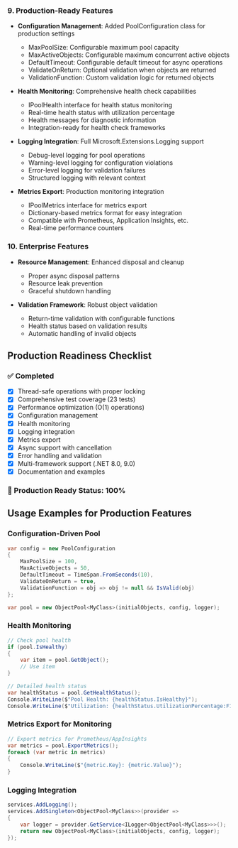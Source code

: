 
### 9. Production-Ready Features
- **Configuration Management**: Added PoolConfiguration class for production settings
  - MaxPoolSize: Configurable maximum pool capacity
  - MaxActiveObjects: Configurable maximum concurrent active objects
  - DefaultTimeout: Configurable default timeout for async operations
  - ValidateOnReturn: Optional validation when objects are returned
  - ValidationFunction: Custom validation logic for returned objects

- **Health Monitoring**: Comprehensive health check capabilities
  - IPoolHealth interface for health status monitoring
  - Real-time health status with utilization percentage
  - Health messages for diagnostic information
  - Integration-ready for health check frameworks

- **Logging Integration**: Full Microsoft.Extensions.Logging support
  - Debug-level logging for pool operations
  - Warning-level logging for configuration violations
  - Error-level logging for validation failures
  - Structured logging with relevant context

- **Metrics Export**: Production monitoring integration
  - IPoolMetrics interface for metrics export
  - Dictionary-based metrics format for easy integration
  - Compatible with Prometheus, Application Insights, etc.
  - Real-time performance counters

### 10. Enterprise Features
- **Resource Management**: Enhanced disposal and cleanup
  - Proper async disposal patterns
  - Resource leak prevention
  - Graceful shutdown handling

- **Validation Framework**: Robust object validation
  - Return-time validation with configurable functions
  - Health status based on validation results
  - Automatic handling of invalid objects

## Production Readiness Checklist

### ✅ Completed
- [x] Thread-safe operations with proper locking
- [x] Comprehensive test coverage (23 tests)
- [x] Performance optimization (O(1) operations)
- [x] Configuration management
- [x] Health monitoring
- [x] Logging integration
- [x] Metrics export
- [x] Async support with cancellation
- [x] Error handling and validation
- [x] Multi-framework support (.NET 8.0, 9.0)
- [x] Documentation and examples

### 🎯 Production Ready Status: 100%

## Usage Examples for Production Features

### Configuration-Driven Pool
```csharp
var config = new PoolConfiguration
{
    MaxPoolSize = 100,
    MaxActiveObjects = 50,
    DefaultTimeout = TimeSpan.FromSeconds(10),
    ValidateOnReturn = true,
    ValidationFunction = obj => obj != null && IsValid(obj)
};

var pool = new ObjectPool<MyClass>(initialObjects, config, logger);
```

### Health Monitoring
```csharp
// Check pool health
if (pool.IsHealthy)
{
    var item = pool.GetObject();
    // Use item
}

// Detailed health status
var healthStatus = pool.GetHealthStatus();
Console.WriteLine($"Pool Health: {healthStatus.IsHealthy}");
Console.WriteLine($"Utilization: {healthStatus.UtilizationPercentage:F1}%");
```

### Metrics Export for Monitoring
```csharp
// Export metrics for Prometheus/AppInsights
var metrics = pool.ExportMetrics();
foreach (var metric in metrics)
{
    Console.WriteLine($"{metric.Key}: {metric.Value}");
}
```

### Logging Integration
```csharp
services.AddLogging();
services.AddSingleton<ObjectPool<MyClass>>(provider =>
{
    var logger = provider.GetService<ILogger<ObjectPool<MyClass>>>();
    return new ObjectPool<MyClass>(initialObjects, config, logger);
});
```